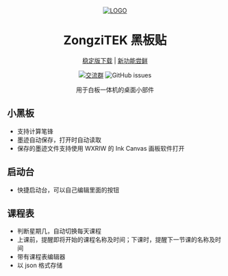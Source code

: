 <div align="center">

[![LOGO](https://github.com/STBBRD/ZongziTEK-Blackboard-Sticker/blob/master/ZongziTEK_Blackboard_Sticker/黑板贴.png?raw=true "LOGO")](# "LOGO")

# ZongziTEK 黑板贴

  [稳定版下载](https://github.com/STBBRD/ZongziTEK-Blackboard-Sticker/releases/latest "Latest Releases") | [新功能尝鲜](https://github.com/STBBRD/ZongziTEK-Blackboard-Sticker/actions "Actions") 
  
[![交流群](https://img.shields.io/badge/-%E4%BA%A4%E6%B5%81%E7%BE%A4%201101582374-blue?style=flat&logo=TencentQQ)](https://jq.qq.com/?_wv=1027&k=epb9KDPe)  ![GitHub issues](https://img.shields.io/github/issues/STBBRD/ZongziTEK-Blackboard-Sticker?logo=github)


  
用于白板一体机的桌面小部件

</div>

## 小黑板
- 支持计算笔锋
- 墨迹自动保存，打开时自动读取
- 保存的墨迹文件支持使用 WXRIW 的 Ink Canvas 画板软件打开
## 启动台
- 快捷启动台，可以自己编辑里面的按钮
## 课程表
- 判断星期几，自动切换每天课程
- 上课前，提醒即将开始的课程名称及时间；下课时，提醒下一节课的名称及时间
- 带有课程表编辑器
- 以 json 格式存储

